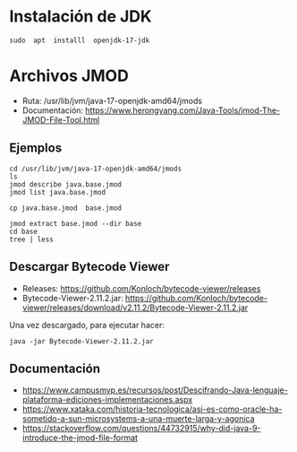 # Instalación de JDK

```console
sudo  apt  installl  openjdk-17-jdk
```

# Archivos JMOD

- Ruta:  /usr/lib/jvm/java-17-openjdk-amd64/jmods
- Documentación: https://www.herongyang.com/Java-Tools/jmod-The-JMOD-File-Tool.html

## Ejemplos


```console
cd /usr/lib/jvm/java-17-openjdk-amd64/jmods 
ls
jmod describe java.base.jmod
jmod list java.base.jmod

cp java.base.jmod  base.jmod

jmod extract base.jmod --dir base
cd base
tree | less
```

## Descargar Bytecode Viewer

- Releases: https://github.com/Konloch/bytecode-viewer/releases
- Bytecode-Viewer-2.11.2.jar: https://github.com/Konloch/bytecode-viewer/releases/download/v2.11.2/Bytecode-Viewer-2.11.2.jar 

Una vez descargado, para ejecutar hacer:

```console
java -jar Bytecode-Viewer-2.11.2.jar
```

## Documentación

- https://www.campusmvp.es/recursos/post/Descifrando-Java-lenguaje-plataforma-ediciones-implementaciones.aspx
- https://www.xataka.com/historia-tecnologica/asi-es-como-oracle-ha-sometido-a-sun-microsystems-a-una-muerte-larga-y-agonica
- https://stackoverflow.com/questions/44732915/why-did-java-9-introduce-the-jmod-file-format
